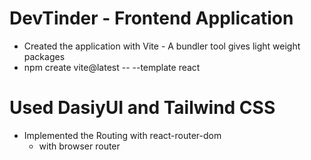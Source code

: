 # DevTinder - Frontend Application

- Created the application with Vite - A bundler tool gives light weight packages
 - npm create vite@latest -- --template react

# Used DasiyUI and Tailwind CSS

- Implemented the Routing with react-router-dom 
  - with browser router
